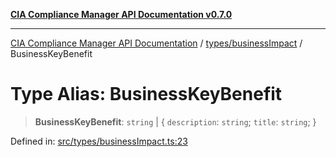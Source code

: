[**CIA Compliance Manager API Documentation v0.7.0**](../../../README.md)

***

[CIA Compliance Manager API Documentation](../../../modules.md) / [types/businessImpact](../README.md) / BusinessKeyBenefit

# Type Alias: BusinessKeyBenefit

> **BusinessKeyBenefit**: `string` \| \{ `description`: `string`; `title`: `string`; \}

Defined in: [src/types/businessImpact.ts:23](https://github.com/Hack23/cia-compliance-manager/blob/a904e43458f81faf7066f9da9fc149cc9f6e236d/src/types/businessImpact.ts#L23)
